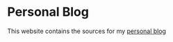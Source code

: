 # Personal Blog

This website contains the sources for my [personal blog](https://casualjim.github.io)
